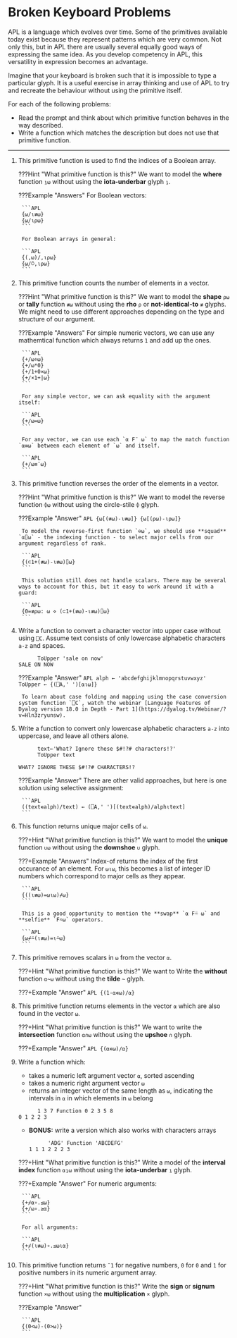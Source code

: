 # Broken Keyboard Problems
APL is a language which evolves over time. Some of the primitives available today exist because they represent patterns which are very common. Not only this, but in APL there are usually several equally good ways of expressing the same idea. As you develop competency in APL, this versatility in expression becomes an advantage.

Imagine that your keyboard is broken such that it is impossible to type a particular glyph. It is a useful exercise in array thinking and use of APL to try and recreate the behaviour without using the primitive itself.

For each of the following problems:

- Read the prompt and think about which primitive function behaves in the way described.
- Write a function which matches the description but does not use that primitive function.

---

1. This primitive function is used to find the indices of a Boolean array.

	???Hint "What primitive function is this?"
		We want to model the **where** function `⍸⍵` without using the **iota-underbar** glyph `⍸`.

	???Example "Answers"
		For Boolean vectors:

		```APL
		{⍵/⍳≢⍵}
		{⍵/⍳⍴⍵}
		```

		For Boolean arrays in general:
		
		```APL
		{(,⍵)/,⍳⍴⍵}
		{⍵/⍥,⍳⍴⍵}
		```

1. This primitive function counts the number of elements in a vector.

	???Hint "What primitive function is this?"
		We want to model the **shape** `⍴⍵` or **tally** function `≢⍵` without using the **rho** `⍴` or **not-identical-to** `≢` glyphs. We might need to use different approaches depending on the type and structure of our argument.

	???Example "Answers"
		For simple numeric vectors, we can use any mathemtical function which always returns `1` and add up the ones.

		```APL
		{+/⍵÷⍵}
		{+/⍵*0}
		{+/1+0×⍵}
		{+/×1+|⍵}
		```

		For any simple vector, we can ask equality with the argument itself:

		```APL
		{+/⍵=⍵}
		```

		For any vector, we can use each `⍺ F¨ ⍵` to map the match function `⍺≡⍵` between each element of `⍵` and itself.

		```APL
		{+/⍵≡¨⍵}
		```

1. This primitive function reverses the order of the elements in a vector.

	???Hint "What primitive function is this?"
		We want to model the reverse function `⌽⍵` without using the circle-stile `⌽` glyph.
	
	???Example "Answer"
		```APL
		{⍵[(≢⍵)-⍳≢⍵]}
		{⍵[(⍴⍵)-⍳⍴⍵]}
		```

		To model the reverse-first function `⊖⍵`, we should use **squad** `⍺⌷⍵` - the indexing function - to select major cells from our argument regardless of rank.

		```APL
		{(⊂1+(≢⍵)-⍳≢⍵)⌷⍵}
		```

		This solution still does not handle scalars. There may be several ways to account for this, but it easy to work around it with a guard:

		```APL
		{0=≢⍴⍵: ⍵ ⋄ (⊂1+(≢⍵)-⍳≢⍵)⌷⍵}
		```

1. Write a function to convert a character vector into upper case without using `⎕C`. Assume text consists of only lowercase alphabetic characters `a-z` and spaces.

	```APL
		  ToUpper 'sale on now'
	SALE ON NOW
	```

	???Example "Answer"
		```APL
		alph ← 'abcdefghijklmnopqrstuvwxyz'
		ToUpper ← {(⎕A,' ')[⍺⍳⍵]}
		```

		To learn about case folding and mapping using the case conversion system function `⎕C`, watch the webinar [Language Features of Dyalog version 18.0 in Depth - Part 1](https://dyalog.tv/Webinar/?v=Hln3zryunsw).

1. Write a function to convert only lowercase alphabetic characters `a-z` into uppercase, and leave all others alone.

	```APL
	      text←'What? Ignore these $#!?# characters!?'
	      ToUpper text
	```
	```
	WHAT? IGNORE THESE $#!?# CHARACTERS!?
	```

	???Example "Answer"
		There are other valid approaches, but here is one solution using selective assignment:

		```APL
		((text∊alph)/text) ← (⎕A,' ')[(text∊alph)/alph⍳text]
		```

1. This function returns unique major cells of `⍵`.

	???+Hint "What primitive function is this?"
		We want to model the **unique** function `∪⍵` without using the **downshoe** `∪` glyph.

	???+Example "Answers"
		Index-of returns the index of the first occurance of an element. For `⍵⍳⍵`, this becomes a list of integer ID numbers which correspond to major cells as they appear.

		```APL
		{((⍳≢⍵)=⍵⍳⍵)⌿⍵}
		```

		This is a good opportunity to mention the **swap** `⍺ F⍨ ⍵` and **selfie** `F⍨⍵` operators.

		```APL
		{⍵⌿⍨(⍳≢⍵)=⍳⍨⍵}
		```

1. This primitive removes scalars in `⍵` from the vector `⍺`.

	???+Hint "What primitive function is this?"
		We want to Write the **without** function `⍺~⍵` without using the **tilde** `~` glyph.

	???+Example "Answer"
		```APL
		{(1-⍺∊⍵)/⍺}
		```

1. This primitive function returns elements in the vector `⍺` which are also found in the vector `⍵`.

	???+Hint "What primitive function is this?"
		We want to write the **intersection** function `⍺∩⍵` without using the **upshoe** `∩` glyph.

	???+Example "Answer"
		```APL
		{(⍺∊⍵)/⍺}
		```

1. Write a function which:
	- takes a numeric left argument vector `⍺`, sorted ascending
	- takes a numeric right argument vector `⍵`
	- returns an integer vector of the same length as `⍵`, indicating the intervals in `⍺` in which elements in `⍵` belong

	```APL
	      1 3 7 Function 0 2 3 5 8
	0 1 2 2 3
	```

	- **BONUS:** write a version which also works with characters arrays

		```APL
		      'ADG' Function 'ABCDEFG'
		1 1 1 2 2 2 3
		```

	???+Hint "What primitive function is this?"
		Write a model of the **interval index** function `⍺⍸⍵` without using the **iota-underbar** `⍸` glyph.

	???+Example "Answer"
		For numeric arguments:
		
		```APL
		{+⌿⍺∘.≤⍵}
		{+/⍵∘.≥⍺}
		```

		For all arguments:

		```APL
		{+⌿(⍳≢⍵)∘.≤⍵⍳⍺}
		```

1. This primitive function returns `¯1` for negative numbers, `0` for `0` and `1` for positive numbers in its numeric argument array.

	???+Hint "What primitive function is this?"
		Write the **sign** or **signum** function `×⍵` without using the **multiplication** `×` glyph.
	
	???Example "Answer"

		```APL
		{(0<⍵)-(0>⍵)}
		```
